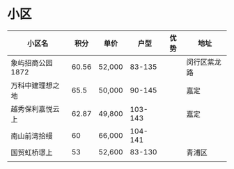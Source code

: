 # 小区

| 小区名 | 积分 | 单价 | 户型 | 优势 | 地址 |
| --- | --- | --- | --- | --- | --- |
| 象屿招商公园1872 | 60.56 | 52,000 | 83-135 |  | 闵行区紫龙路 |
| 万科中建理想之地 | 65.5 | 50,000 | 90-145 |  | 嘉定 |
| 越秀保利嘉悦云上 | 62.87 | 49,800 | 103-143 |  | 嘉定 |
| 南山前湾拾缦 | 60 | 66,000 | 104-141 |  |  |
| 国贸虹桥璟上 | 53 | 52,600 | 83-130 |  | 青浦区 |
|  |  |  |  |  |  |